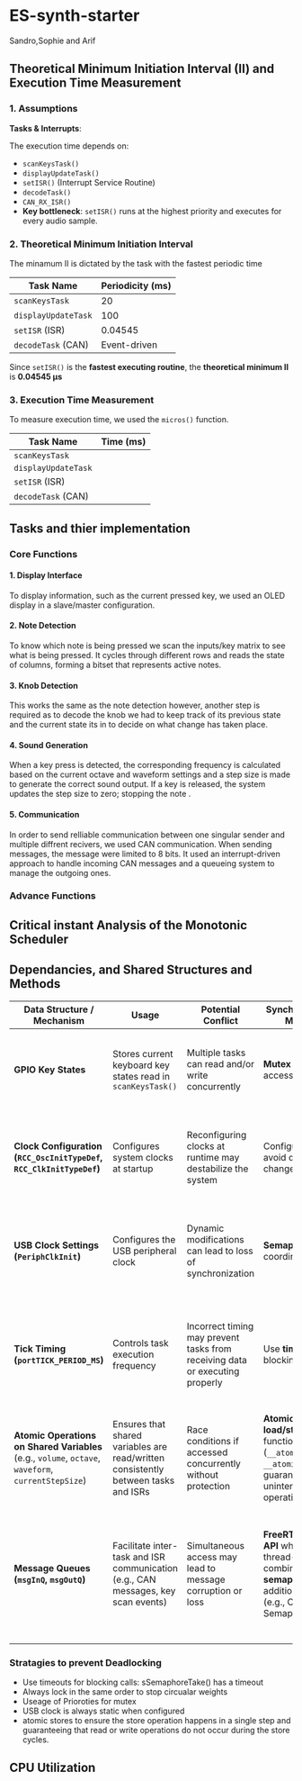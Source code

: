 # ES-synth-starter

Sandro,Sophie and Arif

## Theoretical Minimum Initiation Interval (II) and Execution Time Measurement

### **1. Assumptions**

 **Tasks & Interrupts**:

 The execution time depends on:

- `scanKeysTask()`
- `displayUpdateTask()`
- `setISR()` (Interrupt Service Routine)
- `decodeTask()`
- `CAN_RX_ISR()`
- **Key bottleneck**: `setISR()` runs at the highest priority and executes for every audio sample.

### **2. Theoretical Minimum Initiation Interval**

The minamum II is dictated by the task with the fastest periodic time

| Task Name           | Periodicity (ms) |
|---------------------|----------------|
| `scanKeysTask`      | 20             |
| `displayUpdateTask` | 100            |
| `setISR` (ISR)      | 0.04545 |
| `decodeTask` (CAN)  | Event-driven |

Since `setISR()` is the **fastest executing routine**, the **theoretical minimum II** is **0.04545 μs**

### **3. Execution Time Measurement**

To measure execution time, we used the `micros()` function.

| Task Name           | Time (ms) |
|---------------------|----------------|
| `scanKeysTask`      |         |
| `displayUpdateTask` |       |
| `setISR` (ISR)      |  |
| `decodeTask` (CAN)  |  |

## Tasks and thier implementation

### **Core Functions**

#### 1. Display Interface

To display information, such as the current pressed key, we used an OLED display in a slave/master configuration.

#### 2. Note Detection

To know which note is being pressed we scan the inputs/key matrix to see what is being pressed. It cycles through different rows and reads the state of columns, forming a bitset that represents active notes.

#### 3. Knob Detection

This works the same as the note detection however, another step is required as to decode the knob we had to keep track of its previous state and the current state its in to decide on what change has taken place.

#### 4. Sound Generation

When a key press is detected, the corresponding frequency is calculated based on the current octave and waveform settings and a step size is made to generate the correct sound output. If a key is released, the system updates the step size to zero; stopping the note .

#### 5. Communication

In order to send relliable communication between one singular sender and multiple diffrent recivers, we used CAN communication. When sending messages, the message were limited to 8 bits. It used an interrupt-driven approach to handle incoming CAN messages and a queueing system to manage the outgoing ones.

### **Advance Functions**

## Critical instant Analysis of the Monotonic Scheduler

## Dependancies, and Shared Structures and  Methods

| **Data Structure / Mechanism**                 | **Usage** | **Potential Conflict** | **Synchronization Method** | **Deadlock Risks & Solutions** |
|------------------------------------------------|-----------|------------------------|----------------------------|--------------------------------|
| **GPIO Key States**                            | Stores current keyboard key states read in `scanKeysTask()` | Multiple tasks can read and/or write concurrently | **Mutex** protects access | **Deadlock Risk**: High-priority tasks holding the mutex too long. **Solution**: Keep critical sections short. |
| **Clock Configuration (`RCC_OscInitTypeDef`, `RCC_ClkInitTypeDef`)** | Configures system clocks at startup | Reconfiguring clocks at runtime may destabilize the system | Configure at boot; avoid dynamic changes | **Deadlock Risk**: Tasks waiting on clock reconfiguration locks. **Solution**: Set clocks once and keep them static. |
| **USB Clock Settings (`PeriphClkInit`)**       | Configures the USB peripheral clock | Dynamic modifications can lead to loss of synchronization | **Semaphores** for coordination | **Deadlock Risk**: Blocking by USB tasks. **Solution**: Assign higher priority to USB clock management tasks. |
| **Tick Timing (`portTICK_PERIOD_MS`)**         | Controls task execution frequency | Incorrect timing may prevent tasks from receiving data or executing properly | Use **timeouts** on blocking calls | **Deadlock Risk**: Indefinite blocking waiting for resources. **Solution**: Use timeout-based semaphores (e.g., `xSemaphoreTake()` with timeout). |
| **Atomic Operations on Shared Variables** (e.g., `volume`, `octave`, `waveform`, `currentStepSize`) | Ensures that shared variables are read/written consistently between tasks and ISRs | Race conditions if accessed concurrently without protection | **Atomic load/store** functions (`__atomic_load_n`, `__atomic_store_n`) guarantee uninterrupted operations | **Deadlock Risk**: Minimal, but avoid using in long loops or critical ISR sections that could delay other tasks. |
| **Message Queues (`msgInQ`, `msgOutQ`)**         | Facilitate inter-task and ISR communication (e.g., CAN messages, key scan events) | Simultaneous access may lead to message corruption or loss | **FreeRTOS Queue API** which is thread-safe; combined with **semaphores** for additional control (e.g., CAN TX Semaphore) | **Deadlock Risk**: Blocking on queue operations might occur. **Solution**: Implement timeout-based queue operations to prevent indefinite waiting. |

### Stratagies to prevent Deadlocking

- Use timeouts for blocking calls: sSemaphoreTake() has a timeout
- Always lock in the same order to stop circualar weights
- Useage of Prioroties for mutex
- USB clock is always static when configured
- atomic stores to ensure the store operation happens in a single step and guaranteeing that  read or write operations do not occur during the store cycles.

## CPU Utilization
